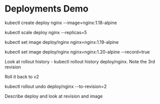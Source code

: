 # Deployments Demo

kubectl create deploy nginx --image=nginx:1.18-alpine

kubectl scale deploy nginx --replicas=5

kubectl set image deploy/nginx nginx=nginx:1.19-alpine

kubectl set image deploy/nginx nginx=nginx:1.20-alpine --record=true

Look at rollout history - kubectl rollout history deploy/nginx. Note the 3rd revision

Roll it back to v2

kubectl rollout undo deploy/nginx --to-revision=2

Describe deploy and look at revision and image
